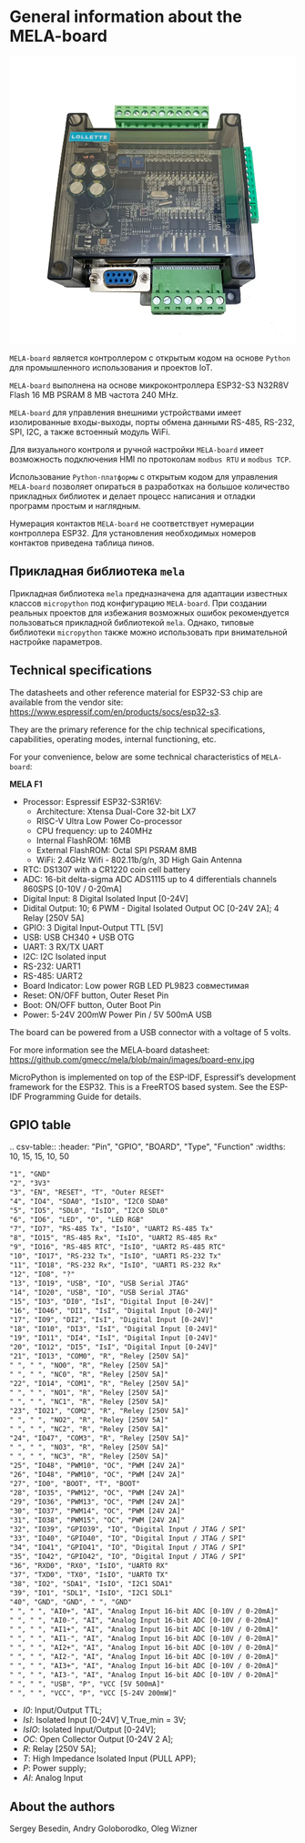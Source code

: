 # General information about the MELA-board

![mela-board](images/mela-board.webp)


``MELA-board`` является контроллером с открытым кодом на основе
``Python`` для промышленного использования и проектов IoT.

``MELA-board`` выполнена на основе микроконтроллера ESP32-S3 N32R8V Flash 16 MB
PSRAM 8 MB частота 240 MHz.

``MELA-board`` для управления внешними устройствами имеет изолированные входы-выходы,
порты обмена данными RS-485, RS-232, SPI, I2C, а также встоенный модуль WiFi.

Для визуального контроля и ручной настройки ``MELA-board`` имеет возможность
подключения HMI по протоколам ``modbus RTU`` и ``modbus TCP``.

Использование ``Python-платформы`` с открытым кодом для управления ``MELA-board``
позволяет опираться в разработках на большое количество прикладных библиотек и
делает процесс написания и отладки программ простым и наглядным.

Нумерация контактов ``MELA-board`` не соответствует нумерации контроллера
ESP32. Для установления необходимых номеров контактов приведена таблица пинов.

## Прикладная библиотека ``mela``

Прикладная библиотека ``mela`` предназначена для адаптации известных классов
``micropython`` под конфигурацию ``MELA-board``. При создании реальных проектов
для избежания возможных ошибок рекомендуется пользоваться прикладной
библиотекой ``mela``. Однако, типовые библиотеки ``micropython`` также можно
использовать при внимательной настройке параметров.

## Technical specifications

The datasheets and other reference material for ESP32-S3 chip are available
from the vendor site: https://www.espressif.com/en/products/socs/esp32-s3.

They are the primary reference for the chip technical specifications, capabilities,
operating modes, internal functioning, etc.

For your convenience, below are some technical characteristics of ``MELA-board``:

**MELA F1**

- Processor: Espressif ESP32-S3R16V:
    - Architecture: Xtensa Dual-Core 32-bit LX7
    - RISC-V Ultra Low Power Co-processor
    - CPU frequency: up to 240MHz
    - Internal FlashROM: 16MB
    - External FlashROM: Octal SPI PSRAM 8MB
    - WiFi: 2.4GHz Wifi - 802.11b/g/n, 3D High Gain Antenna
- RTC: DS1307 with a CR1220 coin cell battery
- ADC: 16-bit delta-sigma ADC ADS1115 up to 4 differentials channels 860SPS [0-10V / 0-20mA]
- Digital Input: 8 Digital Isolated Input [0-24V]
- Didital Output: 10; 6 PWM - Digital Isolated Output OC [0-24V 2A]; 4 Relay [250V 5A]
- GPIO: 3 Digital Input-Output TTL [5V]
- USB: USB CH340 + USB OTG 
- UART: 3 RX/TX UART
- I2C: I2C Isolated input
- RS-232: UART1
- RS-485: UART2
- Board Indicator: Low power RGB LED PL9823 совместимая
- Reset: ON/OFF button, Outer Reset Pin
- Boot: ON/OFF button, Outer Boot Pin
- Power: 5-24V 200mW Power Pin / 5V 500mA USB

The board can be powered from a USB connector with a voltage of 5 volts.

For more information see the MELA-board datasheet:
https://github.com/gmecc/mela/blob/main/images/board-env.jpg

MicroPython is implemented on top of the ESP-IDF, Espressif’s development framework for the ESP32.
This is a FreeRTOS based system. See the ESP-IDF Programming Guide for details.

## GPIO table

.. csv-table:: 
    :header: "Pin", "GPIO", "BOARD", "Type", "Function"
    :widths: 10, 15, 15, 10, 50

    "1", "GND"
    "2", "3V3"
    "3", "EN", "RESET", "T", "Outer RESET"
    "4", "IO4", "SDA0", "IsIO", "I2C0 SDA0"
    "5", "IO5", "SDL0", "IsIO", "I2C0 SDL0"
    "6", "IO6", "LED", "O", "LED RGB"
    "7", "IO7", "RS-485 Tx", "IsIO", "UART2 RS-485 Tx"
    "8", "IO15", "RS-485 Rx", "IsIO", "UART2 RS-485 Rx"
    "9", "IO16", "RS-485 RTC", "IsIO", "UART2 RS-485 RTC"
    "10", "IO17", "RS-232 Tx", "IsIO", "UART1 RS-232 Tx"
    "11", "IO18", "RS-232 Rx", "IsIO", "UART1 RS-232 Rx"
    "12", "IO8", "?"
    "13", "IO19", "USB", "IO", "USB Serial JTAG"
    "14", "IO20", "USB", "IO", "USB Serial JTAG"
    "15", "IO3", "DI0", "IsI", "Digital Input [0-24V]"
    "16", "IO46", "DI1", "IsI", "Digital Input [0-24V]"
    "17", "IO9", "DI2", "IsI", "Digital Input [0-24V]"
    "18", "IO10", "DI3", "IsI", "Digital Input [0-24V]"
    "19", "IO11", "DI4", "IsI", "Digital Input [0-24V]"
    "20", "IO12", "DI5", "IsI", "Digital Input [0-24V]"
    "21", "IO13", "COM0", "R", "Reley [250V 5A]"
    " ", " ", "NO0", "R", "Reley [250V 5A]"
    " ", " ", "NC0", "R", "Reley [250V 5A]"
    "22", "IO14", "COM1", "R", "Reley [250V 5A]"
    " ", " ", "NO1", "R", "Reley [250V 5A]"
    " ", " ", "NC1", "R", "Reley [250V 5A]"
    "23", "IO21", "COM2", "R", "Reley [250V 5A]"
    " ", " ", "NO2", "R", "Reley [250V 5A]"
    " ", " ", "NC2", "R", "Reley [250V 5A]"
    "24", "IO47", "COM3", "R", "Reley [250V 5A]"
    " ", " ", "NO3", "R", "Reley [250V 5A]"
    " ", " ", "NC3", "R", "Reley [250V 5A]"
    "25", "IO48", "PWM10", "OC", "PWM [24V 2A]"
    "26", "IO48", "PWM10", "OC", "PWM [24V 2A]"
    "27", "IO0", "BOOT", "T", "BOOT"
    "28", "IO35", "PWM12", "OC", "PWM [24V 2A]"
    "29", "IO36", "PWM13", "OC", "PWM [24V 2A]"
    "30", "IO37", "PWM14", "OC", "PWM [24V 2A]"
    "31", "IO38", "PWM15", "OC", "PWM [24V 2A]"
    "32", "IO39", "GPIO39", "IO", "Digital Input / JTAG / SPI"
    "33", "IO40", "GPIO40", "IO", "Digital Input / JTAG / SPI"
    "34", "IO41", "GPIO41", "IO", "Digital Input / JTAG / SPI"
    "35", "IO42", "GPIO42", "IO", "Digital Input / JTAG / SPI"
    "36", "RXD0", "RX0", "IsIO", "UART0 RX"
    "37", "TXD0", "TX0", "IsIO", "UART0 TX"
    "38", "IO2", "SDA1", "IsIO", "I2C1 SDA1"
    "39", "IO1", "SDL1", "IsIO", "I2C1 SDL1"
    "40", "GND", "GND", " ", "GND"
    " ", " ", "AI0+", "AI", "Analog Input 16-bit ADC [0-10V / 0-20mA]"
    " ", " ", "AI0-", "AI", "Analog Input 16-bit ADC [0-10V / 0-20mA]"
    " ", " ", "AI1+", "AI", "Analog Input 16-bit ADC [0-10V / 0-20mA]"
    " ", " ", "AI1-", "AI", "Analog Input 16-bit ADC [0-10V / 0-20mA]"
    " ", " ", "AI2+", "AI", "Analog Input 16-bit ADC [0-10V / 0-20mA]"
    " ", " ", "AI2-", "AI", "Analog Input 16-bit ADC [0-10V / 0-20mA]"
    " ", " ", "AI3+", "AI", "Analog Input 16-bit ADC [0-10V / 0-20mA]"
    " ", " ", "AI3-", "AI", "Analog Input 16-bit ADC [0-10V / 0-20mA]"
    " ", " ", "USB", "P", "VCC [5V 500mA]"
    " ", " ", "VCC", "P", "VCC [5-24V 200mW]"


* *I0*: Input/Output TTL;
* *IsI*: Isolated Input [0-24V] V_True_min = 3V;
* *IsIO*: Isolated Input/Output [0-24V];
* *OC*: Open Collector Output [0-24V 2 A];
* *R*: Relay [250V 5A];
* *T*: High Impedance Isolated Input (PULL APP);
* *P*: Power supply;
* *AI*: Analog Input

## About the authors

Sergey Besedin, Andry Goloborodko, Oleg Wizner
